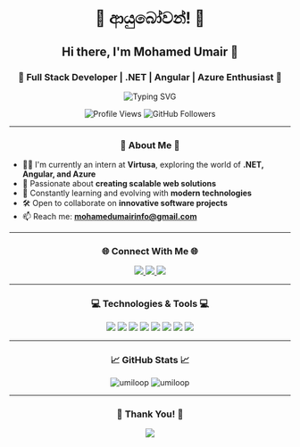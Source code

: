 <h1 align="center">🌟 ආයුබෝවන්! 🌟</h1>
<h2 align="center">Hi there, I'm Mohamed Umair 👋</h2>
<h3 align="center">🔗 Full Stack Developer | .NET | Angular | Azure Enthusiast 🔗</h3>

<div align="center">
  <img src="https://readme-typing-svg.herokuapp.com?color=0E75B6&center=true&lines=Welcome+to+my+GitHub+Profile!;💻+Passionate+about+Tech+and+Code!;🌍+From+Sri+Lanka!;✨+Let's+Build+Something+Awesome!" alt="Typing SVG">
</div>

<p align="center">
  <img src="https://komarev.com/ghpvc/?username=umiloop&label=Profile%20Views&color=0e75b6&style=flat" alt="Profile Views">
  <img src="https://img.shields.io/github/followers/umiloop?style=social" alt="GitHub Followers">
</p>

---

<h3 align="center">🌟 About Me 🌟</h3>

- 👨‍💻 I'm currently an intern at **Virtusa**, exploring the world of **.NET, Angular, and Azure**  
- 🚀 Passionate about **creating scalable web solutions**  
- 🌱 Constantly learning and evolving with **modern technologies**  
- 🛠️ Open to collaborate on **innovative software projects**  
- 📫 Reach me: **mohamedumairinfo@gmail.com**  

---

<h3 align="center">🌐 Connect With Me 🌐</h3>
<p align="center">
  <a href="https://linkedin.com/in/umair-mohamed" target="_blank">
    <img src="https://img.shields.io/badge/-LinkedIn-blue?style=for-the-badge&logo=Linkedin&logoColor=white">
  </a>
  <a href="https://instagram.com/umi_irsh" target="_blank">
    <img src="https://img.shields.io/badge/-Instagram-E4405F?style=for-the-badge&logo=Instagram&logoColor=white">
  </a>
  <a href="https://holopin.io/@umiloop" target="_blank">
    <img src="https://img.shields.io/badge/-Holopin-black?style=for-the-badge&logo=holopin&logoColor=white">
  </a>
</p>

---

<h3 align="center">💻 Technologies & Tools 💻</h3>
<div align="center">
  <img src="https://img.shields.io/badge/.NET-512BD4?style=for-the-badge&logo=.net&logoColor=white">
  <img src="https://img.shields.io/badge/Angular-DD0031?style=for-the-badge&logo=angular&logoColor=white">
  <img src="https://img.shields.io/badge/Azure-0078D4?style=for-the-badge&logo=microsoftazure&logoColor=white">
  <img src="https://img.shields.io/badge/CSharp-239120?style=for-the-badge&logo=csharp&logoColor=white">
  <img src="https://img.shields.io/badge/JavaScript-F7DF1E?style=for-the-badge&logo=javascript&logoColor=black">
  <img src="https://img.shields.io/badge/SQL-CC2927?style=for-the-badge&logo=microsoftsqlserver&logoColor=white">
  <img src="https://img.shields.io/badge/Git-F05032?style=for-the-badge&logo=git&logoColor=white">
  <img src="https://img.shields.io/badge/Docker-2496ED?style=for-the-badge&logo=docker&logoColor=white">
</div>

---

<h3 align="center">📈 GitHub Stats 📈</h3>
<p align="center">
  <img src="https://github-readme-stats.vercel.app/api?username=umiloop&show_icons=true&locale=en&theme=radical" alt="umiloop">
  <img src="https://github-readme-streak-stats.herokuapp.com/?user=umiloop&theme=radical" alt="umiloop">
</p>

---

<h3 align="center">🎉 Thank You! 🎉</h3>
<p align="center">
  <img src="https://readme-typing-svg.herokuapp.com?color=0E75B6&center=true&lines=ඔබගේ+සටහන්+මට+ඇතුළත්+කළාට+ඔබට+සංතෝෂයි!;Come+Back+Soon!">
</p>
